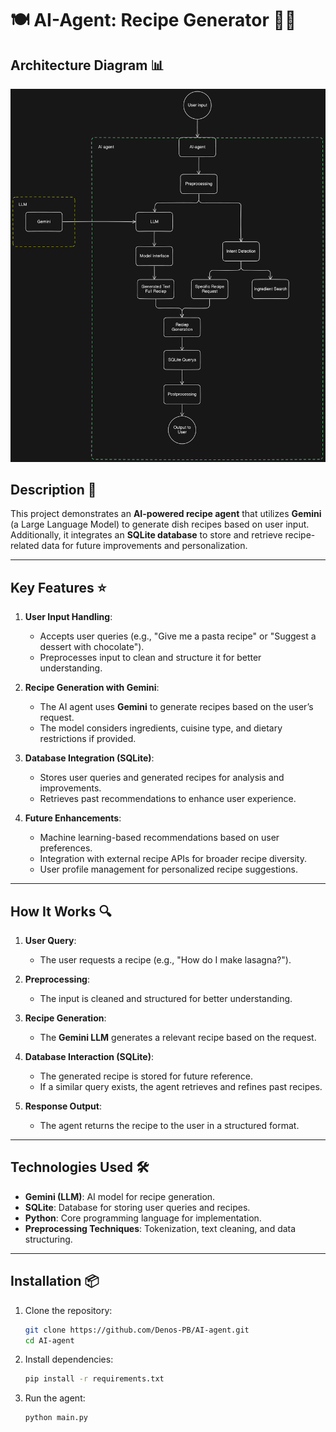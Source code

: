 # 🍽️ AI-Agent: Recipe Generator 🤖✨

## **Architecture Diagram** 📊

![Architecture Diagram](https://raw.githubusercontent.com/Denos-PB/AI-agent/main/diagram-export-03.04.2025-12_43_19.png)

## **Description** 📜

This project demonstrates an **AI-powered recipe agent** that utilizes **Gemini** (a Large Language Model) to generate dish recipes based on user input. Additionally, it integrates an **SQLite database** to store and retrieve recipe-related data for future improvements and personalization. 

---

## **Key Features** ⭐

1. **User Input Handling**:
   - Accepts user queries (e.g., "Give me a pasta recipe" or "Suggest a dessert with chocolate").
   - Preprocesses input to clean and structure it for better understanding.

2. **Recipe Generation with Gemini**:
   - The AI agent uses **Gemini** to generate recipes based on the user’s request.
   - The model considers ingredients, cuisine type, and dietary restrictions if provided.

3. **Database Integration (SQLite)**:
   - Stores user queries and generated recipes for analysis and improvements.
   - Retrieves past recommendations to enhance user experience.

4. **Future Enhancements**:
   - Machine learning-based recommendations based on user preferences.
   - Integration with external recipe APIs for broader recipe diversity.
   - User profile management for personalized recipe suggestions. 

---

## **How It Works** 🔍

1. **User Query**:
   - The user requests a recipe (e.g., "How do I make lasagna?").

2. **Preprocessing**:
   - The input is cleaned and structured for better understanding.

3. **Recipe Generation**:
   - The **Gemini LLM** generates a relevant recipe based on the request.

4. **Database Interaction (SQLite)**:
   - The generated recipe is stored for future reference.
   - If a similar query exists, the agent retrieves and refines past recipes.

5. **Response Output**:
   - The agent returns the recipe to the user in a structured format. 

---

## **Technologies Used** 🛠️

- **Gemini (LLM)**: AI model for recipe generation.
- **SQLite**: Database for storing user queries and recipes.
- **Python**: Core programming language for implementation.
- **Preprocessing Techniques**: Tokenization, text cleaning, and data structuring. 

---

## **Installation** 📦

1. Clone the repository:
   ```bash
   git clone https://github.com/Denos-PB/AI-agent.git
   cd AI-agent
2. Install dependencies:
   ```bash
   pip install -r requirements.txt
3. Run the agent:
   ```bash
   python main.py
